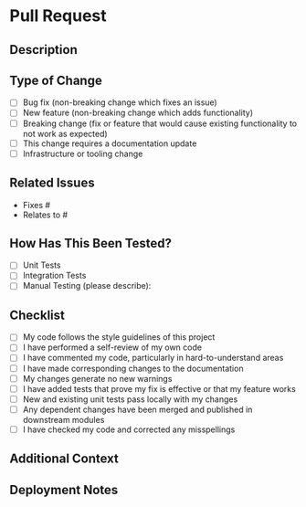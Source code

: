 # Pull Request

## Description
<!-- Provide a brief description of the changes introduced by this PR -->

## Type of Change
<!-- Mark the appropriate option with an [x] -->
- [ ] Bug fix (non-breaking change which fixes an issue)
- [ ] New feature (non-breaking change which adds functionality)
- [ ] Breaking change (fix or feature that would cause existing functionality to not work as expected)
- [ ] This change requires a documentation update
- [ ] Infrastructure or tooling change

## Related Issues
<!-- List any related issues that this PR addresses -->
- Fixes #
- Relates to #

## How Has This Been Tested?
<!-- Describe the tests that you ran to verify your changes -->
- [ ] Unit Tests
- [ ] Integration Tests
- [ ] Manual Testing (please describe):

## Checklist
<!-- Mark completed items with an [x] -->
- [ ] My code follows the style guidelines of this project
- [ ] I have performed a self-review of my own code
- [ ] I have commented my code, particularly in hard-to-understand areas
- [ ] I have made corresponding changes to the documentation
- [ ] My changes generate no new warnings
- [ ] I have added tests that prove my fix is effective or that my feature works
- [ ] New and existing unit tests pass locally with my changes
- [ ] Any dependent changes have been merged and published in downstream modules
- [ ] I have checked my code and corrected any misspellings

## Additional Context
<!-- Add any other context or screenshots about the pull request here -->

## Deployment Notes
<!-- Note any special requirements for deployment -->